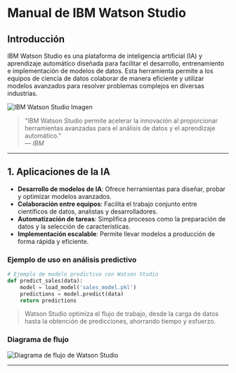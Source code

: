# Manual de IBM Watson Studio

## Introducción
IBM Watson Studio es una plataforma de inteligencia artificial (IA) y aprendizaje automático diseñada para facilitar el desarrollo, entrenamiento e implementación de modelos de datos. Esta herramienta permite a los equipos de ciencia de datos colaborar de manera eficiente y utilizar modelos avanzados para resolver problemas complejos en diversas industrias.

![IBM Watson Studio Imagen](https://ibm.github.io/watson-studio-workshop/housing-price-predictor/assets/watson_logo.png)

> "IBM Watson Studio permite acelerar la innovación al proporcionar herramientas avanzadas para el análisis de datos y el aprendizaje automático."  
> — *IBM*

---

## 1. Aplicaciones de la IA
- **Desarrollo de modelos de IA**: Ofrece herramientas para diseñar, probar y optimizar modelos avanzados.  
- **Colaboración entre equipos**: Facilita el trabajo conjunto entre científicos de datos, analistas y desarrolladores.  
- **Automatización de tareas**: Simplifica procesos como la preparación de datos y la selección de características.  
- **Implementación escalable**: Permite llevar modelos a producción de forma rápida y eficiente.

### Ejemplo de uso en análisis predictivo
```python
# Ejemplo de modelo predictivo con Watson Studio
def predict_sales(data):
    model = load_model('sales_model.pkl')
    predictions = model.predict(data)
    return predictions
```

> Watson Studio optimiza el flujo de trabajo, desde la carga de datos hasta la obtención de predicciones, ahorrando tiempo y esfuerzo.

### Diagrama de flujo
![Diagrama de flujo de Watson Studio](https://www.ibm.com/content/dam/connectedassets-adobe-cms/worldwide-content/creative-assets/s-migr/ul/g/7f/71/Developmodelsvisually.component.item-horizontal-with-media-left-xl.ts=1701710180109.png/content/adobe-cms/es/es/products/watson-studio/jcr:content/root/table_of_contents/body/content_section_styled/content-section-body/tabs_container_120551227/tabs-item/item_1685102058283/image)

---